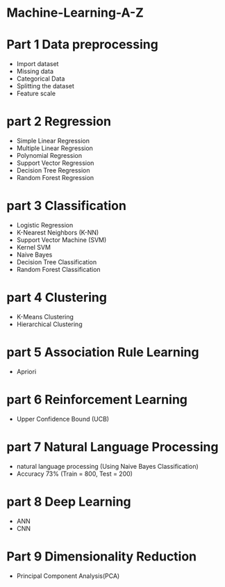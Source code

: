 
# Machine-Learning-A-Z

# Part 1 Data preprocessing
- Import dataset
- Missing data
- Categorical Data
- Splitting the dataset
- Feature scale

# part 2 Regression
- Simple Linear Regression
- Multiple Linear Regression
- Polynomial Regression
- Support Vector Regression
- Decision Tree Regression
- Random Forest Regression

# part 3 Classification
- Logistic Regression
- K-Nearest Neighbors (K-NN)
- Support Vector Machine (SVM)
- Kernel SVM
- Naive Bayes
- Decision Tree Classification
- Random Forest Classification
# part 4 Clustering
- K-Means Clustering
- Hierarchical Clustering
# part 5 Association Rule Learning
- Apriori
# part 6 Reinforcement Learning
- Upper Confidence Bound (UCB)

# part 7 Natural Language Processing
- natural language processing (Using Naive Bayes Classification)
- Accuracy 73% (Train = 800, Test = 200)

# part 8 Deep Learning
- ANN
- CNN
# Part 9 Dimensionality Reduction
- Principal Component Analysis(PCA)

